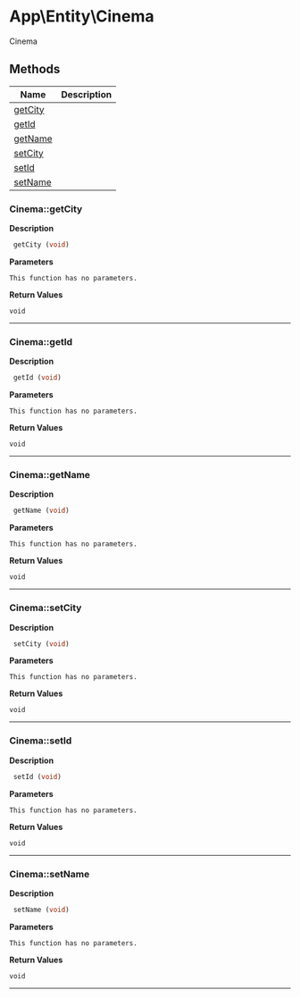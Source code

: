 # App\Entity\Cinema  

Cinema





## Methods

| Name | Description |
|------|-------------|
|[getCity](#cinemagetcity)||
|[getId](#cinemagetid)||
|[getName](#cinemagetname)||
|[setCity](#cinemasetcity)||
|[setId](#cinemasetid)||
|[setName](#cinemasetname)||




### Cinema::getCity  

**Description**

```php
 getCity (void)
```

 

 

**Parameters**

`This function has no parameters.`

**Return Values**

`void`


<hr />


### Cinema::getId  

**Description**

```php
 getId (void)
```

 

 

**Parameters**

`This function has no parameters.`

**Return Values**

`void`


<hr />


### Cinema::getName  

**Description**

```php
 getName (void)
```

 

 

**Parameters**

`This function has no parameters.`

**Return Values**

`void`


<hr />


### Cinema::setCity  

**Description**

```php
 setCity (void)
```

 

 

**Parameters**

`This function has no parameters.`

**Return Values**

`void`


<hr />


### Cinema::setId  

**Description**

```php
 setId (void)
```

 

 

**Parameters**

`This function has no parameters.`

**Return Values**

`void`


<hr />


### Cinema::setName  

**Description**

```php
 setName (void)
```

 

 

**Parameters**

`This function has no parameters.`

**Return Values**

`void`


<hr />

